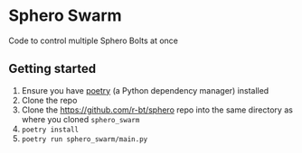 # Sphero Swarm

Code to control multiple Sphero Bolts at once

## Getting started

1. Ensure you have [poetry](https://python-poetry.org/) (a Python dependency manager) installed
2. Clone the repo
3. Clone the https://github.com/r-bt/sphero repo into the same directory as where you cloned `sphero_swarm`
4. `poetry install`
5. `poetry run sphero_swarm/main.py`
